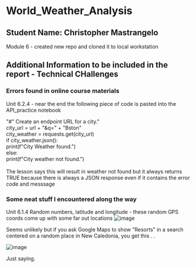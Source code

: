 # World_Weather_Analysis
## Student Name: Christopher Mastrangelo
Module 6 - created new repo and cloned it to local workstation 

## Additional Information to be included in the report - Technical CHallenges
### Errors found in online course materials

Unit 6.2.4 - near the end the following piece of code is pasted into the API_practice notebook

"#" Create an endpoint URL for a city."<br>
city_url = url + "&q=" + "Bston"<br>
city_weather = requests.get(city_url)<br>
if city_weather.json():<br>
  print(f"City Weather found.")<br>
else:<br>
  print(f"City weather not found.")<br>
<br>
The lesson says this will result in weather not found but it always returns TRUE because there is always a JSON response even if it contains the error code and messsage

### Some neat stuff I encountered along the way

Unit 6.1.4 Random numbers, latitude and longitude - these random GPS coords come up with some far out locations
![image](https://user-images.githubusercontent.com/86205000/127003929-74c23a71-ca41-4159-ad64-6e1b8f48070e.png)

Seems unlikely but if you ask Google Maps to show "Resorts" in a search centered on a random place in New Caledonia, you get this . . 

![image](https://user-images.githubusercontent.com/86205000/127017078-20df8dce-0825-4dea-8c66-d0cc5bf09680.png)

Just saying.  
